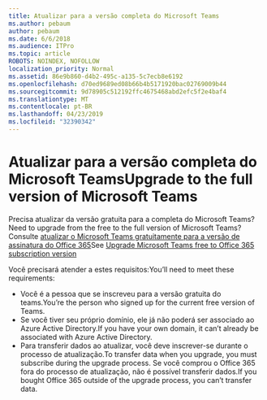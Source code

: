 ```yaml
---
title: Atualizar para a versão completa do Microsoft Teams
ms.author: pebaum
author: pebaum
ms.date: 6/6/2018
ms.audience: ITPro
ms.topic: article
ROBOTS: NOINDEX, NOFOLLOW
localization_priority: Normal
ms.assetid: 86e9b860-d4b2-495c-a135-5c7ecb8e6192
ms.openlocfilehash: d70ed9689ed08b66b4b5171920bac02769009b44
ms.sourcegitcommit: 9d78905c512192ffc4675468abd2efc5f2e4baf4
ms.translationtype: MT
ms.contentlocale: pt-BR
ms.lasthandoff: 04/23/2019
ms.locfileid: "32390342"
---
```

# <a name="upgrade-to-the-full-version-of-microsoft-teams"></a><span data-ttu-id="96509-102">Atualizar para a versão completa do Microsoft Teams</span><span class="sxs-lookup"><span data-stu-id="96509-102">Upgrade to the full version of Microsoft Teams</span></span>

<span data-ttu-id="96509-103">Precisa atualizar da versão gratuita para a completa do Microsoft Teams?</span><span class="sxs-lookup"><span data-stu-id="96509-103">Need to upgrade from the free to the full version of Microsoft Teams?</span></span> <span data-ttu-id="96509-104">Consulte [atualizar o Microsoft Teams gratuitamente para a versão de assinatura do Office 365](https://docs.microsoft.com/en-us/microsoftteams/upgrade-freemium)</span><span class="sxs-lookup"><span data-stu-id="96509-104">See [Upgrade Microsoft Teams free to Office 365 subscription version](https://docs.microsoft.com/en-us/microsoftteams/upgrade-freemium)</span></span>

<span data-ttu-id="96509-105">Você precisará atender a estes requisitos:</span><span class="sxs-lookup"><span data-stu-id="96509-105">You’ll need to meet these requirements:</span></span>
- <span data-ttu-id="96509-106">Você é a pessoa que se inscreveu para a versão gratuita do teams.</span><span class="sxs-lookup"><span data-stu-id="96509-106">You’re the person who signed up for the current free version of Teams.</span></span>
- <span data-ttu-id="96509-107">Se você tiver seu próprio domínio, ele já não poderá ser associado ao Azure Active Directory.</span><span class="sxs-lookup"><span data-stu-id="96509-107">If you have your own domain, it can’t already be associated with Azure Active Directory.</span></span>
- <span data-ttu-id="96509-108">Para transferir dados ao atualizar, você deve inscrever-se durante o processo de atualização.</span><span class="sxs-lookup"><span data-stu-id="96509-108">To transfer data when you upgrade, you must subscribe during the upgrade process.</span></span> <span data-ttu-id="96509-109">Se você comprou o Office 365 fora do processo de atualização, não é possível transferir dados.</span><span class="sxs-lookup"><span data-stu-id="96509-109">If you bought Office 365 outside of the upgrade process, you can’t transfer data.</span></span>


